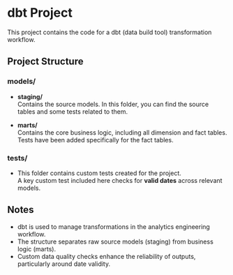 # dbt Project

This project contains the code for a dbt (data build tool) transformation workflow.

## Project Structure

### models/

- **staging/**  
  Contains the source models. In this folder, you can find the source tables and some tests related to them.

- **marts/**  
  Contains the core business logic, including all dimension and fact tables. Tests have been added specifically for the fact tables.

### tests/

- This folder contains custom tests created for the project.  
  A key custom test included here checks for **valid dates** across relevant models.

## Notes

- dbt is used to manage transformations in the analytics engineering workflow.
- The structure separates raw source models (staging) from business logic (marts).
- Custom data quality checks enhance the reliability of outputs, particularly around date validity.


